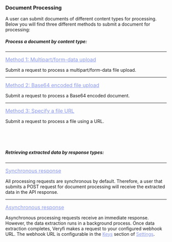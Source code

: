 <h3 className="h3-title" id="api-docs-document-processing">Document Processing</h3>

<p className="p-text bold-text">A user can submit documents of different content types for processing. Below you will find three different methods to submit a document for processing:</p>


<h5 className="h5-title">Process a document by content type:</h5>

---
<a className="p-text-green-link" href="#form-data-upload-new-api-docs" style="color: #8B99EE; font-size: 16px;">Method 1: Multipart/form-data upload</a>

<p className="p-text">Submit a request to process a multipart/form-data file upload.</p>

---
<a className="p-text-green-link" href="#base-64-new-api-docs" style="color: #8B99EE; font-size: 16px;">Method 2: Base64 encoded file upload</a>

<p className="p-text">Submit a request to process a Base64 encoded document.</p>

---
<a className="p-text-green-link" href="#using-a-url-new-api-docs" style="color: #8B99EE; font-size: 16px;">Method 3: Specify a file URL</a>

<p className="p-text">Submit a request to process a file using a URL.</p>


<h5 className="h5-title" style="margin-top: 80px;">Retrieving extracted data by response types:</h5>

---
<a className="p-text-green-link" href="/api/docs/api-docs-process-asynchronous/#synchronous-response-new-api-docs" style="color: #8B99EE; font-size: 16px;">Synchronous response</a>
<p className="p-text">All processing requests are synchronous by default. Therefore, a user that submits a POST request for document processing will receive the extracted data in the API response.</p>

---
<a className="p-text-green-link" href="/api/docs/api-docs-process-asynchronous/#asynchronous-new-api-docs" style="color: #8B99EE; font-size: 16px;">Asynchronous response</a>
<p className="p-text">Asynchronous processing requests receive an immediate response. However, the data extraction runs in a background process. Once data extraction completes, 
Veryfi makes a request to your configured webhook URL. The webhook URL is configurable in the <a href='/api/settings/keys/' style="color: #8B99EE;">Keys</a> section of <a href='/api/settings/keys/' style="color: #8B99EE;">Settings</a>.
</p>
